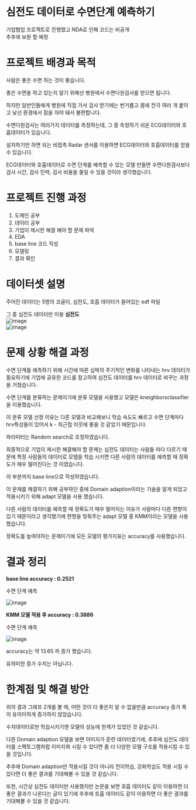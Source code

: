 # 심전도 데이터로 수면단계 예측하기
기업협업 프로젝트로 진행했고 NDA로 인해 코드는 비공개
</br>
추후에 보완 할 예정
# 프로젝트 배경과 목적
사람은 좋은 수면 하는 것이 좋습니다.

좋은 수면을 하고 있는지 알기 위해선 병원에서 수면다원검사를 받으면 됩니다.

하지만 일반인들에게 병원에 직접 가서 검사 받기에는 번거롭고 몸에 전극 여러 개 붙이고 낯선 환경에서 잠을 자야 돼서 불편합니다.

수면다원검사는 여러가지 데이터를 측정하는데, 그 중 측정하기 쉬운 ECG데이터와 호흡데이터가 있습니다.

설치하기만 하면 되는 비접촉 Radar 센서를 이용하면 ECG데이터와 호흡데이터를 얻을 수 있습니다.

ECG데이터와 호흡데이터로 수면 단계를 예측할 수 있는 모델 만들면 수면다원검사보다 검사 시간, 검사 인력, 검사 비용을 줄일 수 있을 것이라 생각했습니다.

# 프로젝트 진행 과정
1. 도메인 공부
2. 데이터 공부
3. 기업이 제시한 해결 해야 할 문제 파악
4. EDA
5. base line 코드 작성
6. 모델링
7. 결과 확인
# 데이터셋 설명
주어진 데이터는 5명의 코골이, 심전도, 호흡 데이터가 들어있는 edf 파일

그 중 심전도 데이터만 이용
**심전도**
</br>
![image](https://user-images.githubusercontent.com/97713997/193465318-53627ae0-587a-4e7e-9f6b-bec68c7443d0.png)
</br>
![image](https://user-images.githubusercontent.com/97713997/193465423-f12de357-83a5-4e0c-a6f0-7ab70ef57ebc.png)
</br>
# 문제 상황 해결 과정
수면 단계를 예측하기 위해 시간에 따른 심박의 주기적인 변화를 나타내는 hrv 데이터가 필요하기에 기업에 공유한 코드를 참고하여 심전도 데이터를 hrv 데이터로 바꾸는 과정을 거쳤습니다.

수면 단계를 분류하는 문제이기에 분류 모델을 사용했고 모델은 kneighborsclassifier을 이용했습니다.

이 분류 모델 선정 이유는 다른 모델과 비교해보니 학습 속도도 빠르고 수면 단계마다 hrv특성들이 있어서 k - 최근접 이웃에 좋을 것 같았기 때문입니다.

파라미터는 Random search로 조정하였습니다.

최종적으로 기업이 제시한 해결해야 할 문제는 심전도 데이터는 사람들 마다 다르기 때문에 특정 사람들의 데이터로 모델을 학습 시키면 다른 사람의 데이터를 예측할 때 정확도가 매우 떨어진다는 것 이였습니다.

이 부분까지 base line으로 작성하였습니다.

이 문제를 해결하기 위해 공부하던 중에 Domain adaption이라는 기술을 알게 되었고 적용시키기 위해 adapt 모델을 사용 했습니다.

다른 사람의 데이터를 예측할 때 정확도가 매우 떨어지는 이유가 사람마다 다른 편향이 있기 때문이라고 생각했기에 편향을 맞춰주는 adapt 모델 중 KMM이라는 모델을 사용했습니다.

정확도를 높여야하는 문제이기에 모든 모델의 평가지표는 accuracy를 사용했습니다.

# 결과 정리
**base line accuracy : 0.2521**

수면 단계 예측

![image](https://user-images.githubusercontent.com/97713997/193465607-d0a36332-efa7-4f60-a4a2-0a3d1c9dfc33.png)

**KMM 모델 적용 후 accuracy : 0.3886**

수면 단계 예측

![image](https://user-images.githubusercontent.com/97713997/193465635-6353de95-289e-47b2-8e3b-da6ba1958b7e.png)

accuracy는 약 13.65 퍼 증가 했습니다.

유의미한 증가 수치는 아닙니다.

# 한계점 및 해결 방안
위의 결과 그래프 2개를 볼 때, 어떤 것이 더 좋은지 알 수 없을만큼 accuracy 증가 폭이 유의미하게 증가하지 않았습니다.

수치데이터로만 학습시키기엔 모델의 성능에 한계가 있었던 것 같습니다.

다른 Domain adaption 모델을 보면 이미지가 훈련 데이터였기에, 추후에 심전도 데이터를 스펙토그램처럼 이미지화 시킬 수 있다면 좀 더 다양한 모델 구조를 적용시킬 수 있을 것입니다.

추후에 Domain adaption만 적용시킬 것이 아니라 전이학습, 강화학습도 적용 시킬 수 있다면 더 좋은 결과를 기대해볼 수 있을 것 같습니다.

또한, 시간상 심전도 데이터만 사용했지만 논문을 보면 호흡 데이터도 같이 이용하면 더 좋은 결과가 나온다는 글이 있기에 추후에 호흡 데이터도 같이 이용하면 더 좋은 결과를 기대해볼 수 있을 것 같습니다.



